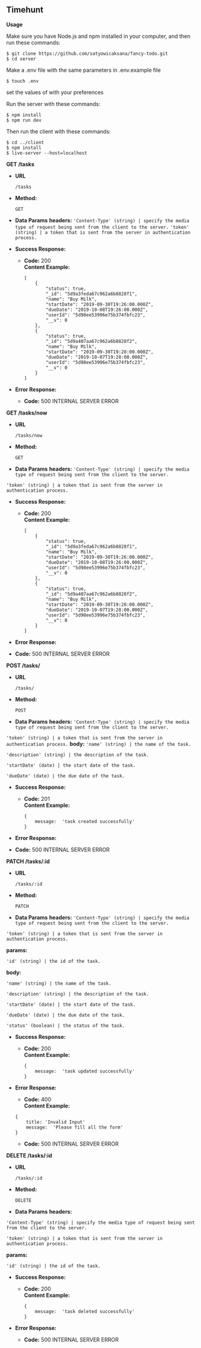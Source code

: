 
**Timehunt**
----
**Usage**

Make sure you have Node.js and npm installed in your computer, and then run these commands:

```
$ git clone https://github.com/satyowicaksana/fancy-todo.git
$ cd server
```

Make a .env file with the same parameters in .env.example file
```
$ touch .env
```
set the values of with your preferences

Run the server with these commands:
```
$ npm install
$ npm run dev
```
Then run the client with these commands:
```
$ cd ../client
$ npm install
$ live-server --host=localhost
```

**GET /tasks**
* **URL**

  `/tasks`

* **Method:**

  `GET` 
  
* **Data Params**
 **headers:**
`'Content-Type' (string) | specify the media type of request being sent from the client to the server.`
`'token' (string) | a token that is sent from the server in authentication process.`

* **Success Response:**

  * **Code:** 200 <br />
    **Content Example:** 
    ```
    [
        {
            "status": true,
            "_id": "5d9a3feda67c962a6b8828f1",
            "name": "Buy Milk",
            "startDate": "2019-09-30T19:26:00.000Z",
            "dueDate": "2019-10-08T19:26:00.000Z",
            "userId": "5d98ee53996e75b374fbfc23",
            "__v": 0
        },
        {
            "status": true,
            "_id": "5d9a407aa67c962a6b8828f2",
            "name": "Buy Milk",
            "startDate": "2019-09-30T19:28:00.000Z",
            "dueDate": "2019-10-07T19:28:00.000Z",
            "userId": "5d98ee53996e75b374fbfc23",
            "__v": 0
        }
    ]
    ```
 
* **Error Response:**

  * **Code:** 500 INTERNAL SERVER ERROR <br />

**GET /tasks/now**
* **URL**

  `/tasks/now`

* **Method:**

  `GET` 

* **Data Params**
 **headers:**
`'Content-Type' (string) | specify the media type of request being sent from the client to the server.`

`'token' (string) | a token that is sent from the server in authentication process.`

* **Success Response:**

  * **Code:** 200 <br />
    **Content Example:** 
    ```
    [
        {
            "status": true,
            "_id": "5d9a3feda67c962a6b8828f1",
            "name": "Buy Milk",
            "startDate": "2019-09-30T19:26:00.000Z",
            "dueDate": "2019-10-08T19:26:00.000Z",
            "userId": "5d98ee53996e75b374fbfc23",
            "__v": 0
        },
        {
            "status": true,
            "_id": "5d9a407aa67c962a6b8828f2",
            "name": "Buy Milk",
            "startDate": "2019-09-30T19:28:00.000Z",
            "dueDate": "2019-10-07T19:28:00.000Z",
            "userId": "5d98ee53996e75b374fbfc23",
            "__v": 0
        }
    ]
    ```
 * **Error Response:**

  * **Code:** 500 INTERNAL SERVER ERROR <br />
   
**POST /tasks/**
* **URL**

  `/tasks/`

* **Method:**

  `POST` 

* **Data Params**
 **headers:**
`'Content-Type' (string) | specify the media type of request being sent from the client to the server.`

`'token' (string) | a token that is sent from the server in authentication process.`
**body:**
`'name' (string) | the name of the task.`

`'description' (string) | the description of the task.`

`'startDate' (date) | the start date of the task.`

`'dueDate' (date) | the due date of the task.`


* **Success Response:**

  * **Code:** 201 <br />
    **Content Example:** 
    ```
    {
	    message:  'task created successfully'
    }
    ```


 * **Error Response:**

  * **Code:** 500 INTERNAL SERVER ERROR <br />

**PATCH /tasks/:id**
* **URL**

  `/tasks/:id`

* **Method:**

  `PATCH` 

* **Data Params**
 **headers:**
`'Content-Type' (string) | specify the media type of request being sent from the client to the server.`

`'token' (string) | a token that is sent from the server in authentication process.`

**params:**

`'id' (string) | the id of the task.`

**body:**

`'name' (string) | the name of the task.`

`'description' (string) | the description of the task.`

`'startDate' (date) | the start date of the task.`

`'dueDate' (date) | the due date of the task.`

`'status' (boolean) | the status of the task.`


* **Success Response:**

  * **Code:** 200 <br />
    **Content Example:** 
    ```
    {
	    message:  'task updated successfully'
    }
    ```

 * **Error Response:**
	  * **Code:** 400 <br />
	    **Content Example:** 
    ```
    {
	    title: 'Invalid Input'
	    message:  'Please fill all the form'
    }
    ```

	  * **Code:** 500 INTERNAL SERVER ERROR <br />
	   
**DELETE /tasks/:id**
* **URL**

  `/tasks/:id`

* **Method:**

  `DELETE` 

* **Data Params**
 **headers:**

`'Content-Type' (string) | specify the media type of request being sent from the client to the server.`

`'token' (string) | a token that is sent from the server in authentication process.`

**params:**

`'id' (string) | the id of the task.`


* **Success Response:**

  * **Code:** 200 <br />
    **Content Example:** 
    ```
    {
	    message:  'task deleted successfully'
    }
    ```

 * **Error Response:**

	  * **Code:** 500 INTERNAL SERVER ERROR <br />

